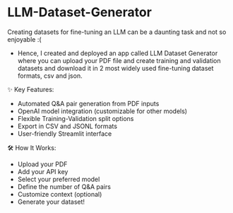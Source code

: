# LLM-Dataset-Generator
Creating datasets for fine-tuning an LLM can be a daunting task and not so enjoyable :(
* Hence, I created and deployed an app called LLM Dataset Generator where you can upload your PDF file and create training and validation datasets and download it in 2 most widely used fine-tuning dataset formats, csv and json.

✨ Key Features:
* Automated Q&A pair generation from PDF inputs
* OpenAI model integration (customizable for other models)
* Flexible Training-Validation split options
* Export in CSV and JSONL formats
* User-friendly Streamlit interface

🛠️ How It Works:
* Upload your PDF
* Add your API key
* Select your preferred model
* Define the number of Q&A pairs
* Customize context (optional)
* Generate your dataset!
